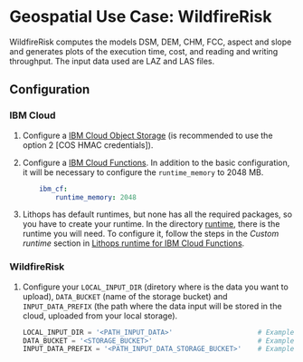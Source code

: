 # Geospatial Use Case: WildfireRisk
WildfireRisk computes the models DSM, DEM, CHM, FCC, aspect and slope and generates plots of the execution time, cost, and reading and writing throughput. The input data used are LAZ and LAS files.

## Configuration
### IBM Cloud
1. Configure a [IBM Cloud Object Storage](https://github.com/lithops-cloud/lithops/blob/master/docs/source/storage_config/ibm_cos.md) (is recommended to use the option 2 [COS HMAC credentials]).

2. Configure a [IBM Cloud Functions](https://github.com/lithops-cloud/lithops/blob/master/docs/source/compute_config/ibm_cf.md). In addition to the basic configuration, it will be necessary to configure the `runtime_memory` to 2048 MB. 

    ```yaml
        ibm_cf:
            runtime_memory: 2048
     ```
   
3. Lithops has default runtimes, but none has all the required packages, so you have to create your runtime. In the directory [runtime](https://github.com/Sararl27/GeoSpatial_WildfireRisk/tree/main/runtime), there is the runtime you will need. To configure it, follow the steps in the *Custom runtime* section in [Lithops runtime for IBM Cloud Functions](https://github.com/lithops-cloud/lithops/blob/master/docs/source/compute_config/ibm_cf.md).

### WildfireRisk 
1. Configure your `LOCAL_INPUT_DIR` (diretory where is the data you want to upload), `DATA_BUCKET` (name of the storage bucket) and `INPUT_DATA_PREFIX` (the path where the data input will be stored in the cloud, uploaded from your local storage).

    ```python
    LOCAL_INPUT_DIR = '<PATH_INPUT_DATA>'                     # Example: 'data_example/'
    DATA_BUCKET = '<STORAGE_BUCKET>'                          # Example: 'objects-geospatial-wildfirerisk-test'
    INPUT_DATA_PREFIX = '<PATH_INPUT_DATA_STORAGE_BUCKET>'    # Example: 'data-example/'
    ```
